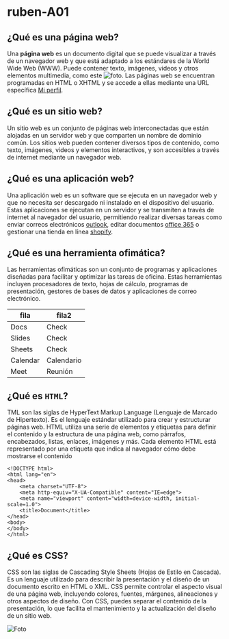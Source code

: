 # ruben-A01

## **¿Qué es una página web?**

Una **página web** es un documento digital que se puede visualizar a través de un navegador web y que está adaptado a los estándares de la World Wide Web (WWW). Puede contener texto, imágenes, videos y otros elementos multimedia, como este ![foto](https://github.com/Rub3n-byte/ruben-A01/blob/main/foto.jpg "foto"). Las páginas web se encuentran programadas en HTML o XHTML y se accede a ellas mediante una URL específica [Mi perfil](https://github.com/Rub3n-byte "mi perfil").

## **¿Qué es un sitio web?**

Un sitio web es un conjunto de páginas web interconectadas que están alojadas en un servidor web y que comparten un nombre de dominio común. Los sitios web pueden contener diversos tipos de contenido, como texto, imágenes, videos y elementos interactivos, y son accesibles a través de internet mediante un navegador web.

## **¿Qué es una aplicación web?**

Una aplicación web es un software que se ejecuta en un navegador web y que no necesita ser descargado ni instalado en el dispositivo del usuario. Estas aplicaciones se ejecutan en un servidor y se transmiten a través de internet al navegador del usuario, permitiendo realizar diversas tareas como enviar correos electrónicos [outlook](https://www.outlook.com "outlook"), editar documentos [office 365](https://www.office.com "office") o gestionar una tienda en línea [shopify](https://www.shopify.com "shopify").

## **¿Qué es una herramienta ofimática?**

Las herramientas ofimáticas son un conjunto de programas y aplicaciones diseñadas para facilitar y optimizar las tareas de oficina. Estas herramientas incluyen procesadores de texto, hojas de cálculo, programas de presentación, gestores de bases de datos y aplicaciones de correo electrónico.

| fila     | fila2     |
|----------|-----------|
| Docs     | Check     |
| Slides   | Check     |
| Sheets   | Check     |
| Calendar | Calendario|
| Meet     | Reunión   |

## **¿Qué es ````HTML````?**

TML son las siglas de HyperText Markup Language (Lenguaje de Marcado de Hipertexto). Es el lenguaje estándar utilizado para crear y estructurar páginas web. HTML utiliza una serie de elementos y etiquetas para definir el contenido y la estructura de una página web, como párrafos, encabezados, listas, enlaces, imágenes y más. Cada elemento HTML está representado por una etiqueta que indica al navegador cómo debe mostrarse el contenido

```
<!DOCTYPE html>
<html lang="en">
<head>
    <meta charset="UTF-8">
    <meta http-equiv="X-UA-Compatible" content="IE=edge">
    <meta name="viewport" content="width=device-width, initial-scale=1.0">
    <title>Document</title>
</head>
<body>
</body>
</html>
```

## **¿Qué es CSS?**

CSS son las siglas de Cascading Style Sheets (Hojas de Estilo en Cascada). Es un lenguaje utilizado para describir la presentación y el diseño de un documento escrito en HTML o XML. CSS permite controlar el aspecto visual de una página web, incluyendo colores, fuentes, márgenes, alineaciones y otros aspectos de diseño. Con CSS, puedes separar el contenido de la presentación, lo que facilita el mantenimiento y la actualización del diseño de un sitio web.

![Foto](https://github.com/Rub3n-byte/ruben-A01/blob/main/foto.png "Flujo de trabajo")
